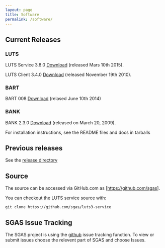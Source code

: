 ```yaml
---
layout: page
title: Software
permalink: /software/
---
```

## Current Releases


### LUTS


LUTS Service 3.8.0 [Download](http://www.sgas.se/releases/sgas-luts-service-3.8.0.tar.gz) (released Mars 10th 2015).

LUTS Client 3.4.0 [Download](http://www.sgas.se/releases/sgas-luts-client-3.4.0.tar.gz) (released November 19th 2010).


### BART

BART 008 [Download](http://www.sgas.se/releases/sgas-bart-008.tar.gz) (relased June 10th 2014)


### BANK

BANK 2.3.0 [Download](http://www.sgas.se/releases/sgas-2.2.0.tar.gz) (released on March 20, 2009).

For installation instructions, see the README files and docs in tarballs

## Previous releases

See the [release directory](http://www.sgas.se/releases/)

## Source

The source can be accessed via GitHub.com as [https://github.com/sgas].

You can checkout the LUTS service source with:

  ```
  git clone https://github.com/sgas/luts3-service
  ```

## SGAS Issue Tracking

The SGAS project is using the [github](https://github.com/sgas/) issue
tracking function. To view or submit issues choose the relevent part of
SGAS and choose Issues.

